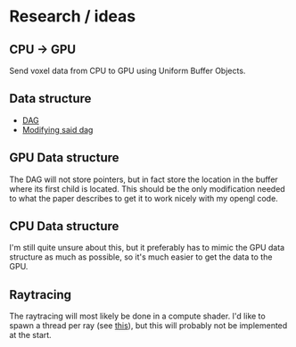 # Research / ideas

## CPU -> GPU
Send voxel data from CPU to GPU using Uniform Buffer Objects.

## Data structure
* [DAG](http://www.cse.chalmers.se/~uffe/HighResolutionSparseVoxelDAGs.pdf)
* [Modifying said dag](https://graphics.tudelft.nl/Publications-new/2020/CBE20/ModifyingCompressedVoxels-main.pdf)

## GPU Data structure
The DAG will not store pointers, but in fact store the location in the buffer where its first child is located.
This should be the only modification needed to what the paper describes to get it to work nicely with my opengl code.

## CPU Data structure
I'm still quite unsure about this, but it preferably has to mimic the GPU data structure as much as possible, so it's much easier to get the data to the GPU.

## Raytracing
The raytracing will most likely be done in a compute shader.
I'd like to spawn a thread per ray (see [this](https://research.nvidia.com/sites/default/files/pubs/2013-07_Megakernels-Considered-Harmful/laine2013hpg_paper.pdf)), but this will probably not be implemented at the start.
